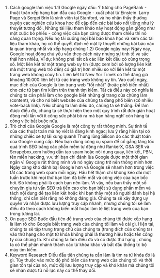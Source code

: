1) Cách google làm việc
1.1) Google ngày đầu:
Ý tưởng cho PageRank - thuật toán xếp hạng ban đầu của Google - xuất phát từ Einstein. Larry Page và Sergei Brin là sinh viên tại Stanford, và họ nhận thấy thường xuyên các nghiên cứu khoa học đề cập đến các bài báo nổi tiếng như lý thuyết tương đối. Những tài liệu tham khảo này hoạt động gần giống như một cuộc bỏ phiếu - công việc của bạn càng được tham chiếu thì nó càng quan trọng. Nếu họ tải xuống mọi bài báo khoa học và xem các tài liệu tham khảo, họ có thể quyết định về mặt lý thuyết những bài báo nào là quan trọng nhất và xếp hạng chúng
1.2) Google ngày nay:
Ngày nay, Google hoạt động chủ yếu vẫn theo cách này nhưng sự tinh tế và sắc thái hơn nhiều. Ví dụ: không phải tất cả các liên kết đều có cùng trọng số. Một liên kết từ một trang web uy tín (được xem bởi số lượng liên kết mà một trang web trỏ đến) có giá trị hơn nhiều so với liên kết từ một trang web không cóuy tín. Liên kết từ New Yor Timek có thể đáng giá khoảng 10.000 liên kết từ các trang web không uy tín.
Vào cuối ngày, mục đích của Google là tìm trang web "tốt nhất" (hoặc phổ biến nhất) cho các từ bạn tìm kiếm trên thanh tìm kiếm.
Tất cả điều này có nghĩa là chúng ta cần phải làm cho google biết những gì trang của chúng làm (content), và cho nó biết website của chúng ta đang phổ biến (có nhiều vote-back link). Nếu chúng ta làm điều đó, chúng ta sẽ thắng. Để làm được điều đó, chúng ta sẽ thực hiện theo một quy trình rất đơn giản hoạt động mỗi lần với ít công sức phải bỏ ra mà bạn hằng nghĩ còn hàng tá công việc bắt buộc nữa.
2) Trò chơi của Google
Google là một công ty rất thông minh. Sự tinh tế của các thuật toán mà họ viết là đáng kinh ngạc; lưu ý rằng hiện tại có những chiếc xe tự lái xung quanh Thung lũng Silicon do các thuật toán của Google cung cấp.
Nếu bạn dùng công cụ spam để cố gắng tăng tốc quá trình SEO bằng các phần mềm tự động như RankerX, GSA SER và Scrapebox,xem hướng dẫn tạo spam hoặc nội dung quay, liên kết, PBN, tên miền hacking, v.v. thì bạn chỉ đánh lừa Google được một thời gian ngắn vì Google rất thông minh và nó ngày càng trở nên thông minh hơn. Ngày càng khó đánh bại Google hơn và Google sẽ nhanh hơn trong việc tắt các trang web spam mỗi ngày. Hầu hết thậm chí không kéo dài một tuần trước khi mọi thứ bạn làm đã biến mất và công việc của bạn bốc hơi. Đó không phải là cách bạn nên làm.
Vì vậy, nếu bạn thấy một số chuyên gia tư vấn SEO trả tiền cao cho bạn biết sử dụng phần mềm và tách nội dung để tạo liên kết hoặc khi bạn thấy một số người đánh bại hệ thống, chỉ cần biết rằng nó không đáng giá. Chúng ta sẽ xây dựng uy quyền và nhận được lưu lượng truy cập nhanh, nhưng chúng tôi sẽ làm điều đó theo cách không biến mất hoặc làm tê liệt trang web của bạn trong tương lai.
3) On page SEO
Bước đầu tiên để trang web của chúng tôi được xếp hạng là làm rõ cho Google biết trang web của chúng tôi làm về cái gì.
Hiện tại, chúng ta sẽ tập trung trang chủ của chúng ta (trang đích của chúng ta) vào thứ hạng cho một từ khóa không phải là thương hiệu hoặc tên công ty của chúng ta. Khi chúng ta làm điều đó và có được thứ hạng , chúng ta có thể phân nhánh thành các từ khóa khác và bắt đầu thống trị bộ máy tìm kiếm.
4) Keyword Research
Điều đầu tiên chúng ta cần làm là tìm ra từ khóa đó là gì. Tùy thuộc vào mức độ phổ biến của trang web của chúng tôi và thời gian tồn tại của nó, mức độ lưu lượng truy cập và khó khăn mà chúng tôi sẽ nhận được từ nỗ lực này có thể thay đổi.